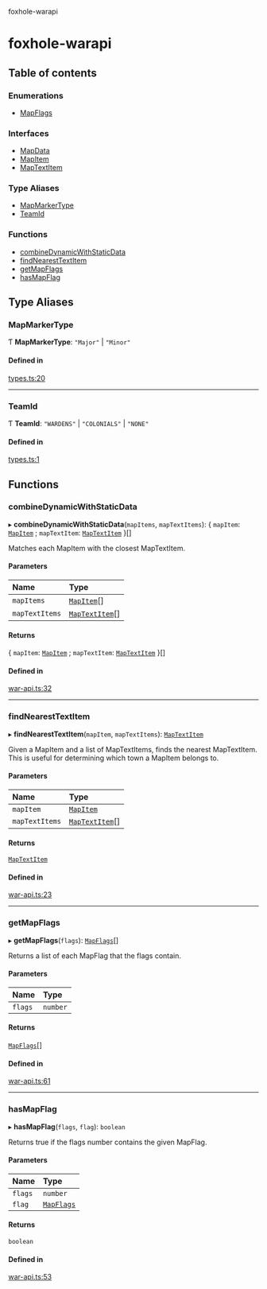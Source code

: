 foxhole-warapi

# foxhole-warapi

## Table of contents

### Enumerations

- [MapFlags](enums/MapFlags.md)

### Interfaces

- [MapData](interfaces/MapData.md)
- [MapItem](interfaces/MapItem.md)
- [MapTextItem](interfaces/MapTextItem.md)

### Type Aliases

- [MapMarkerType](README.md#mapmarkertype)
- [TeamId](README.md#teamid)

### Functions

- [combineDynamicWithStaticData](README.md#combinedynamicwithstaticdata)
- [findNearestTextItem](README.md#findnearesttextitem)
- [getMapFlags](README.md#getmapflags)
- [hasMapFlag](README.md#hasmapflag)

## Type Aliases

### MapMarkerType

Ƭ **MapMarkerType**: ``"Major"`` \| ``"Minor"``

#### Defined in

[types.ts:20](https://github.com/art0rz/foxhole-warapi/blob/0436353/src/types.ts#L20)

___

### TeamId

Ƭ **TeamId**: ``"WARDENS"`` \| ``"COLONIALS"`` \| ``"NONE"``

#### Defined in

[types.ts:1](https://github.com/art0rz/foxhole-warapi/blob/0436353/src/types.ts#L1)

## Functions

### combineDynamicWithStaticData

▸ **combineDynamicWithStaticData**(`mapItems`, `mapTextItems`): { `mapItem`: [`MapItem`](interfaces/MapItem.md) ; `mapTextItem`: [`MapTextItem`](interfaces/MapTextItem.md)  }[]

Matches each MapItem with the closest MapTextItem.

#### Parameters

| Name | Type |
| :------ | :------ |
| `mapItems` | [`MapItem`](interfaces/MapItem.md)[] |
| `mapTextItems` | [`MapTextItem`](interfaces/MapTextItem.md)[] |

#### Returns

{ `mapItem`: [`MapItem`](interfaces/MapItem.md) ; `mapTextItem`: [`MapTextItem`](interfaces/MapTextItem.md)  }[]

#### Defined in

[war-api.ts:32](https://github.com/art0rz/foxhole-warapi/blob/0436353/src/war-api.ts#L32)

___

### findNearestTextItem

▸ **findNearestTextItem**(`mapItem`, `mapTextItems`): [`MapTextItem`](interfaces/MapTextItem.md)

Given a MapItem and a list of MapTextItems, finds the nearest MapTextItem. This is useful for determining which town a MapItem belongs to.

#### Parameters

| Name | Type |
| :------ | :------ |
| `mapItem` | [`MapItem`](interfaces/MapItem.md) |
| `mapTextItems` | [`MapTextItem`](interfaces/MapTextItem.md)[] |

#### Returns

[`MapTextItem`](interfaces/MapTextItem.md)

#### Defined in

[war-api.ts:23](https://github.com/art0rz/foxhole-warapi/blob/0436353/src/war-api.ts#L23)

___

### getMapFlags

▸ **getMapFlags**(`flags`): [`MapFlags`](enums/MapFlags.md)[]

Returns a list of each MapFlag that the flags contain.

#### Parameters

| Name | Type |
| :------ | :------ |
| `flags` | `number` |

#### Returns

[`MapFlags`](enums/MapFlags.md)[]

#### Defined in

[war-api.ts:61](https://github.com/art0rz/foxhole-warapi/blob/0436353/src/war-api.ts#L61)

___

### hasMapFlag

▸ **hasMapFlag**(`flags`, `flag`): `boolean`

Returns true if the flags number contains the given MapFlag.

#### Parameters

| Name | Type |
| :------ | :------ |
| `flags` | `number` |
| `flag` | [`MapFlags`](enums/MapFlags.md) |

#### Returns

`boolean`

#### Defined in

[war-api.ts:53](https://github.com/art0rz/foxhole-warapi/blob/0436353/src/war-api.ts#L53)
